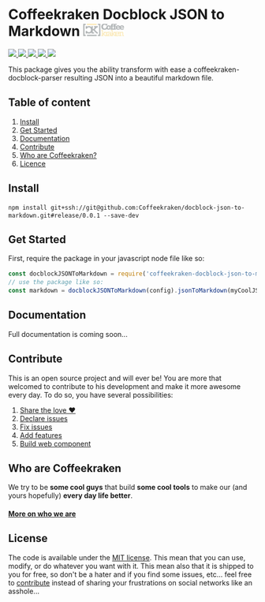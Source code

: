 # Coffeekraken Docblock JSON to Markdown <img src=".resources/coffeekraken-logo.jpg" height="25px" />

<p>
	<a href="https://travis-ci.org/Coffeekraken/docblock-json-to-markdown">
		<img src="https://img.shields.io/travis/Coffeekraken/docblock-json-to-markdown.svg?style=flat-square" />
	</a>
	<a href="https://www.npmjs.com/package/coffeekraken-docblock-json-to-markdown">
		<img src="https://img.shields.io/npm/v/coffeekraken-docblock-json-to-markdown.svg?style=flat-square" />
	</a>
	<a href="https://github.com/coffeekraken/docblock-json-to-markdown/blob/master/LICENSE.txt">
		<img src="https://img.shields.io/npm/l/coffeekraken-docblock-json-to-markdown.svg?style=flat-square" />
	</a>
	<!-- <a href="https://github.com/coffeekraken/docblock-json-to-markdown">
		<img src="https://img.shields.io/npm/dt/coffeekraken-docblock-json-to-markdown.svg?style=flat-square" />
	</a>
	<a href="https://github.com/coffeekraken/docblock-json-to-markdown">
		<img src="https://img.shields.io/github/forks/coffeekraken/docblock-json-to-markdown.svg?style=social&label=Fork&style=flat-square" />
	</a>
	<a href="https://github.com/coffeekraken/docblock-json-to-markdown">
		<img src="https://img.shields.io/github/stars/coffeekraken/docblock-json-to-markdown.svg?style=social&label=Star&style=flat-square" />
	</a> -->
	<a href="https://twitter.com/coffeekrakenio">
		<img src="https://img.shields.io/twitter/url/http/coffeekrakenio.svg?style=social&style=flat-square" />
	</a>
	<a href="http://coffeekraken.io">
		<img src="https://img.shields.io/twitter/url/http/shields.io.svg?style=flat-square&label=coffeekraken.io&colorB=f2bc2b&style=flat-square" />
	</a>
</p>

This package gives you the ability transform with ease a coffeekraken-docblock-parser resulting JSON into a beautiful markdown file.

## Table of content

1. [Install](#readme-install)
2. [Get Started](#readme-get-started)
3. [Documentation](#readme-documentation)
3. [Contribute](#readme-contribute)
4. [Who are Coffeekraken?](#readme-who-are-coffeekraken)
5. [Licence](#readme-license)

<a name="readme-install"></a>
## Install

```
npm install git+ssh://git@github.com:Coffeekraken/docblock-json-to-markdown.git#release/0.0.1 --save-dev
```

<a name="readme-get-started"></a>
## Get Started

First, require the package in your javascript node file like so:

```js
const docblockJSONToMarkdown = require('coffeekraken-docblock-json-to-markdown');
// use the package like so:
const markdown = docblockJSONToMarkdown(config).jsonToMarkdown(myCoolJSON);
```

<a id="readme-documentation"></a>
## Documentation

Full documentation is coming soon...

<a id="readme-contribute"></a>
## Contribute

This is an open source project and will ever be! You are more that welcomed to contribute to his development and make it more awesome every day.
To do so, you have several possibilities:

1. [Share the love ❤️](https://github.com/Coffeekraken/coffeekraken/blob/master/contribute.md#contribute-share-the-love)
2. [Declare issues](https://github.com/Coffeekraken/coffeekraken/blob/master/contribute.md#contribute-declare-issues)
3. [Fix issues](https://github.com/Coffeekraken/coffeekraken/blob/master/contribute.md#contribute-fix-issues)
4. [Add features](https://github.com/Coffeekraken/coffeekraken/blob/master/contribute.md#contribute-add-features)
5. [Build web component](https://github.com/Coffeekraken/coffeekraken/blob/master/contribute.md#contribute-build-web-component)

<a id="readme-who-are-coffeekraken"></a>
## Who are Coffeekraken

We try to be **some cool guys** that build **some cool tools** to make our (and yours hopefully) **every day life better**.  

#### [More on who we are](https://github.com/Coffeekraken/coffeekraken/blob/master/who-are-we.md)

<a id="readme-license"></a>
## License

The code is available under the [MIT license](LICENSE.txt). This mean that you can use, modify, or do whatever you want with it. This mean also that it is shipped to you for free, so don't be a hater and if you find some issues, etc... feel free to [contribute](https://github.com/Coffeekraken/coffeekraken/blob/master/contribute.md) instead of sharing your frustrations on social networks like an asshole...
